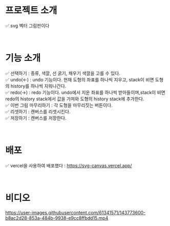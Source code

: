 # 프로젝트 소개
✅ svg 벡터 그림판이다 

<br/>

# 기능 소개 
✅ 선택하기 : 종류, 색깔, 선 굵기, 채우기 색깔을 고를 수 있다.
<br/>
✅ undo(<-) : undo 기능이다. 현재 도형의 좌표를 하나씩 지우고, stack이 비면 도형의 history를 하나씩 지워나간다.  
✅ redo(->) : redo 기능이다. undo에서 지운 좌표를 하나씩 받아들이며,stack이 비면 redo의 history stack에서 값을 가져와 도형의 history stack에 추가한다. 
<br/>
✅ 이번 그림 마무리하기 : 각 도형을 마무리짓는 버튼이다. 
<br/>
✅ 리셋하기 : 캔버스를 리셋시킨다. 
<br/>
✅ 저장하기 : 캔버스를 저장한다.

<br/>

# 배포 
✅ vercel을 사용하여 배포했다 :  https://svg-canvas.vercel.app/

<br/>

# 비디오  
https://user-images.githubusercontent.com/61341571/143773600-b8ac2d28-853a-484b-9938-e9cc8ffbdd15.mp4


